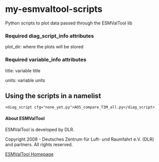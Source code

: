# my-esmvaltool-scripts
Python scripts to plot data passed through the ESMValTool lib


### Required diag_script_info attributes
plot_dir: where the plots will be stored


### Required variable_info attributes
title: variable title

units: variable units


## Using the scripts in a namelist
`<diag_script cfg="none_yet.py">AOS_compare_T3M_all.py</diag_script>`


#### About ESMValTool
ESMValTool is developed by DLR.

Copyright 2008 - Deutsches Zentrum für Luft- und Raumfahrt e.V. (DLR) and partners. All rights reserved.

[ESMValTool Homepage](http://www.pa.op.dlr.de/ESMValTool/index.html "ESMValTool Homepage")
